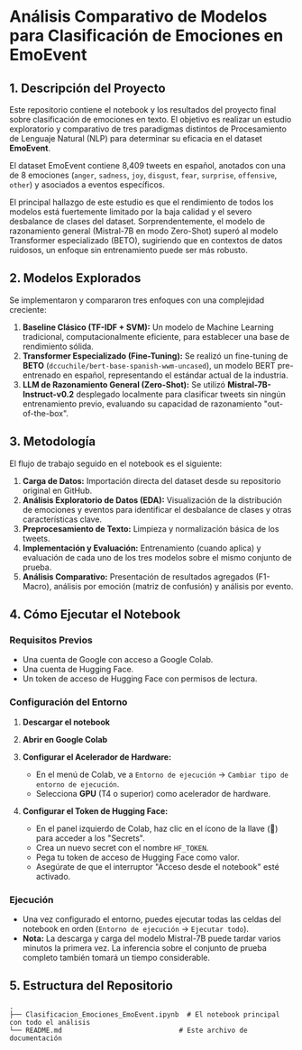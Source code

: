 # Análisis Comparativo de Modelos para Clasificación de Emociones en EmoEvent

## 1. Descripción del Proyecto

Este repositorio contiene el notebook y los resultados del proyecto final sobre clasificación de emociones en texto. El objetivo es realizar un estudio exploratorio y comparativo de tres paradigmas distintos de Procesamiento de Lenguaje Natural (NLP) para determinar su eficacia en el dataset **EmoEvent**.

El dataset EmoEvent contiene 8,409 tweets en español, anotados con una de 8 emociones (`anger`, `sadness`, `joy`, `disgust`, `fear`, `surprise`, `offensive`, `other`) y asociados a eventos específicos.

El principal hallazgo de este estudio es que el rendimiento de todos los modelos está fuertemente limitado por la baja calidad y el severo desbalance de clases del dataset. Sorprendentemente, el modelo de razonamiento general (Mistral-7B en modo Zero-Shot) superó al modelo Transformer especializado (BETO), sugiriendo que en contextos de datos ruidosos, un enfoque sin entrenamiento puede ser más robusto.

## 2. Modelos Explorados

Se implementaron y compararon tres enfoques con una complejidad creciente:

1.  **Baseline Clásico (TF-IDF + SVM):** Un modelo de Machine Learning tradicional, computacionalmente eficiente, para establecer una base de rendimiento sólida.
2.  **Transformer Especializado (Fine-Tuning):** Se realizó un fine-tuning de **BETO** (`dccuchile/bert-base-spanish-wwm-uncased`), un modelo BERT pre-entrenado en español, representando el estándar actual de la industria.
3.  **LLM de Razonamiento General (Zero-Shot):** Se utilizó **Mistral-7B-Instruct-v0.2** desplegado localmente para clasificar tweets sin ningún entrenamiento previo, evaluando su capacidad de razonamiento "out-of-the-box".

## 3. Metodología

El flujo de trabajo seguido en el notebook es el siguiente:
1.  **Carga de Datos:** Importación directa del dataset desde su repositorio original en GitHub.
2.  **Análisis Exploratorio de Datos (EDA):** Visualización de la distribución de emociones y eventos para identificar el desbalance de clases y otras características clave.
3.  **Preprocesamiento de Texto:** Limpieza y normalización básica de los tweets.
4.  **Implementación y Evaluación:** Entrenamiento (cuando aplica) y evaluación de cada uno de los tres modelos sobre el mismo conjunto de prueba.
5.  **Análisis Comparativo:** Presentación de resultados agregados (F1-Macro), análisis por emoción (matriz de confusión) y análisis por evento.

## 4. Cómo Ejecutar el Notebook

### Requisitos Previos
- Una cuenta de Google con acceso a Google Colab.
- Una cuenta de Hugging Face.
- Un token de acceso de Hugging Face con permisos de lectura.

### Configuración del Entorno
1.  **Descargar el notebook**
2.  **Abrir en Google Colab**

3.  **Configurar el Acelerador de Hardware:**
    - En el menú de Colab, ve a `Entorno de ejecución` -> `Cambiar tipo de entorno de ejecución`.
    - Selecciona **GPU** (T4 o superior) como acelerador de hardware.

4.  **Configurar el Token de Hugging Face:**
    - En el panel izquierdo de Colab, haz clic en el ícono de la llave (🔑) para acceder a los "Secrets".
    - Crea un nuevo secret con el nombre `HF_TOKEN`.
    - Pega tu token de acceso de Hugging Face como valor.
    - Asegúrate de que el interruptor "Acceso desde el notebook" esté activado.

### Ejecución
- Una vez configurado el entorno, puedes ejecutar todas las celdas del notebook en orden (`Entorno de ejecución` -> `Ejecutar todo`).
- **Nota:** La descarga y carga del modelo Mistral-7B puede tardar varios minutos la primera vez. La inferencia sobre el conjunto de prueba completo también tomará un tiempo considerable.

## 5. Estructura del Repositorio
```
.
├── Clasificacion_Emociones_EmoEvent.ipynb  # El notebook principal con todo el análisis
└── README.md                             # Este archivo de documentación
```
